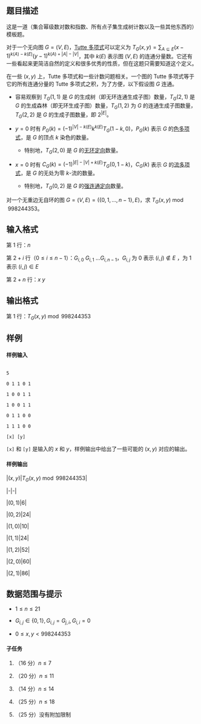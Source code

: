 ## 题目描述

这是一道（集合幂级数对数和指数、所有点子集生成树计数以及一些其他东西的）模板题。

对于一个无向图 $G = (V, E)$，[Tutte 多项式](https://en.wikipedia.org/wiki/Tutte_polynomial)可以定义为 $T_G(x,y)=\sum_{A\subseteq E}(x-1)^{k(A)-k(E)}(y-1)^{k(A)+|A|-|V|}$，其中 $k(E)$ 表示图 $(V, E)$ 的连通分量数。它还有一些看起来更简洁自然的定义和很多优秀的性质，但在这题只需要知道这个定义。

在一些 $(x, y)$ 上，Tutte 多项式和一些计数问题相关。一个图的 Tutte 多项式等于它的所有连通分量的 Tutte 多项式之积，为了方便，以下假设图 $G$ 连通。

 - 容易观察到 $T_G(1, 1)$ 是 $G$ 的生成树（即无环连通生成子图）数量，$T_G(2, 1)$ 是 $G$ 的生成森林（即无环生成子图）数量，$T_G(1, 2)$ 为 $G$ 的连通生成子图数量，$T_G(2, 2)$ 是 $G$ 的生成子图数量，即 $2^{|E|}$。
 - $y=0$ 时有 $P_G(k)=(-1)^{|V|-k(E)}k^{k(E)}T_G(1-k, 0)$，$P_G(k)$ 表示 $G$ 的[色多项式](https://en.wikipedia.org/wiki/Chromatic_polynomial)，是 $G$ 的顶点 $k$ 染色的数量。
   - 特别地，$T_G(2, 0)$ 是 $G$ 的[无环定向](https://en.wikipedia.org/wiki/Acyclic_orientation)数量。
 - $x=0$ 时有 $C_G(k)=(-1)^{|E|-|V|+k(E)}T_G(0, 1-k)$，$C_G(k)$ 表示 $G$ 的[流多项式](https://en.wikipedia.org/wiki/Nowhere-zero_flow#Flow_polynomial)，是 $G$ 的无处为零 $k$-流的数量。
   - 特别地，$T_G(0, 2)$ 是 $G$ 的[强连通定向](https://en.wikipedia.org/wiki/Strong_orientation)数量。

对一个无重边无自环的图 $G=(V, E)=(\{0, 1, \ldots, n-1\}, E)$，求 $T_G(x, y) \bmod 998244353$。

## 输入格式

第 $1$ 行：$n$

第 $2+i$ 行（$0 \leq i \leq n−1$）：$G_{i, 0}\ G_{i, 1}\ \ldots G_{i, n-1}$，$G_{i, j}$ 为 $0$ 表示 $(i, j) \notin E$ ，为 $1$ 表示 $(i, j) \in E$

第 $2+n$ 行：$x\ y$

## 输出格式

第 $1$ 行：$T_G(x, y) \bmod 998244353$

## 样例

#### 样例输入
```plain
5
0 1 1 0 1
1 0 0 1 1
1 0 0 1 1
0 1 1 0 0
1 1 1 0 0
[x] [y]
```
`[x]` 和 `[y]` 是输入的 $x$ 和 $y$，样例输出中给出了一些可能的 $(x, y)$ 对应的输出。

#### 样例输出
|$(x, y)$|$T_G(x, y) \bmod 998244353$|
|-|-|
|$(0, 1)$|$6$|
|$(0, 2)$|$24$|
|$(1, 0)$|$10$|
|$(1, 1)$|$24$|
|$(1, 2)$|$52$|
|$(2, 0)$|$60$|
|$(2, 1)$|$86$|

## 数据范围与提示

* $1 \leq n \leq 21$
* $G_{i, j} \in \{0, 1\}, G_{i, j} = G_{j, i}, G_{i, i} = 0$
* $0 \leq x, y < 998244353$

#### 子任务

1. （16 分）$n \leq 7$
2. （20 分）$n \leq 11$
2. （14 分）$n \leq 14$
3. （25 分）$n \leq 18$
4. （25 分）没有附加限制

